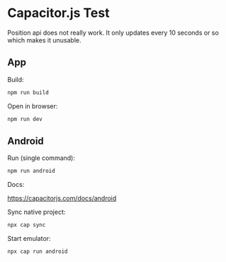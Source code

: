 # Capacitor.js Test

Position api does not really work. It only updates every 10 seconds or so which makes it unusable.

## App

Build:

```sh
npm run build
```

Open in browser:

```sh
npm run dev
```

## Android

Run (single command):

```sh 
npm run android
```

Docs:

https://capacitorjs.com/docs/android

Sync native project:

```sh
npx cap sync
```

Start emulator:

```sh
npx cap run android
```
